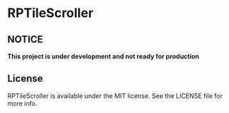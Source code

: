 # RPTileScroller

<!--[![CI Status](http://img.shields.io/travis/J.P. Illanes/RPTileScroller.svg?style=flat)](https://travis-ci.org/J.P. Illanes/RPTileScroller)
[![Version](https://img.shields.io/cocoapods/v/RPTileScroller.svg?style=flat)](http://cocoadocs.org/docsets/RPTileScroller)
[![License](https://img.shields.io/cocoapods/l/RPTileScroller.svg?style=flat)](http://cocoadocs.org/docsets/RPTileScroller)
[![Platform](https://img.shields.io/cocoapods/p/RPTileScroller.svg?style=flat)](http://cocoadocs.org/docsets/RPTileScroller)
 -->

## NOTICE

**This project is under development and not ready for production**

<!--## Installation

RPTileScroller is available through [CocoaPods](http://cocoapods.org). To install
it, simply add the following line to your Podfile:

    pod "RPTileScroller"
 
## Author

J.P. Illanes, jpillaness@gmail.com
 -->

 
## License

RPTileScroller is available under the MIT license. See the LICENSE file for more info.

